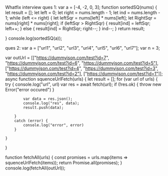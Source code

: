 Whatfix interview
ques 1:
var a = [-4, -2, 0, 3];
function sortedSQ(nums) {
    let result = [];
    let left = 0;
    let right = nums.length - 1;
    let ind = nums.length - 1;
    while (left <= right) {
        let leftSqr = nums[left] * nums[left];
        let RightSqr = nums[right] * nums[right];
        if (leftSqr > RightSqr) {
            result[ind] = leftSqr;
            left++;
        }
        else {
            result[ind] = RightSqr;
            right--;
        }
        ind--;
    }
    return result;

}
console.log(sortedSQ(a));



ques 2:
var a = ["url1", "url2", "url3", "url4", "url5", "url6", "url7"];
var n = 3;

var outUrl = [["https://dummyjson.com/test?id=7", "https://dummyjson.com/test?id=6", "https://dummyjson.com/test?id=5"], ["https://dummyjson.com/test?id=4", "https://dummyjson.com/test?id=3", "https://dummyjson.com/test?id=2"], ["https://dummyjson.com/test?id=1"]];
async function squenceUrlFetch(urls) {
    let result = [];
    for (var url of urls) {
        try {
            console.log("url", url)
            var res = await fetch(url);
            if (!res.ok) {
                throw new Error("error occured")
            }

            var data = res.json();
            console.log("res", data);
            result.push(data);

        }
        catch (error) {
            console.log("error", error)
        }

    }
}

function fetchAll(urls) {
    const promises = urls.map(items => squenceUrlFetch(items));
    return Promise.all(promises);
}
console.log(fetchAll(outUrl));